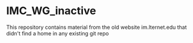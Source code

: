 # IMC_WG_inactive

This repository contains material from the old website im.lternet.edu that didn't find a home in any existing git repo
